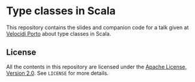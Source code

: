 # Type classes in Scala

This repository contains the slides and companion code for a talk given at
[Velocidi Porto][velocidi] about type classes in Scala.

[velocidi]: https://www.velocidi.com/

## License

All the contents in this repository are licensed under the [Apache License,
Version 2.0][apache-license]. See `LICENSE` for more details.

[apache-license]: https://opensource.org/licenses/Apache-2.0
